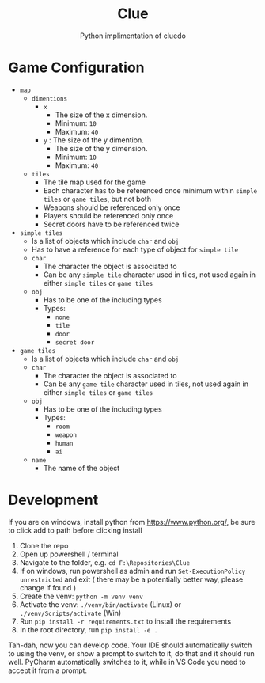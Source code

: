 <h1 align="center">Clue</h1>
<p align="center">Python implimentation of cluedo</p>

# Game Configuration
- `map`
    - `dimentions`
        - `x`
            - The size of the x dimension.
            - Minimum: `10`
            - Maximum: `40`
        - `y` : The size of the y dimention.
            - The size of the y dimension.
            - Minimum: `10`
            - Maximum: `40`
    - `tiles`
        - The tile map used for the game
        - Each character has to be referenced once minimum within `simple tiles` or `game tiles`, but not both
        - Weapons should be referenced only once 
        - Players should be referenced only once
        - Secret doors have to be referenced twice
- `simple tiles`
    - Is a list of objects which include `char` and `obj`
    - Has to have a reference for each type of object for `simple tile`
    - `char`
        - The character the object is associated to
        - Can be any `simple tile` character used in tiles, not used again in either `simple tiles` or `game tiles`
    - `obj`
        - Has to be one of the including types 
        - Types:
            - `none`
            - `tile`
            - `door`
            - `secret door`
- `game tiles`
    - Is a list of objects which include `char` and `obj`
    - `char`
        - The character the object is associated to
        - Can be any `game tile` character used in tiles, not used again in either `simple tiles` or `game tiles`
    - `obj`
        - Has to be one of the including types 
        - Types:
            - `room`
            - `weapon`
            - `human`
            - `ai`
    - `name`
        - The name of the object

# Development

If you are on windows, install python from https://www.python.org/, be sure to click add to path before clicking install

1. Clone the repo
2. Open up powershell / terminal
3. Navigate to the folder, e.g. `cd F:\Repositories\Clue`
4. If on windows, run powershell as admin and run `Set-ExecutionPolicy unrestricted` and exit ( there may be a potentially better way, please change if found )
6. Create the venv: `python -m venv venv`
7. Activate the venv: `./venv/bin/activate` (Linux) or `./venv/Scripts/activate` (Win)
8. Run `pip install -r requirements.txt` to install the requirements
9. In the root directory, run `pip install -e .`

Tah-dah, now you can develop code. 
Your IDE should automatically switch to using the venv, or show a prompt to switch to it, do that and it should run well.
PyCharm automatically switches to it, while in VS Code you need to accept it from a prompt.
